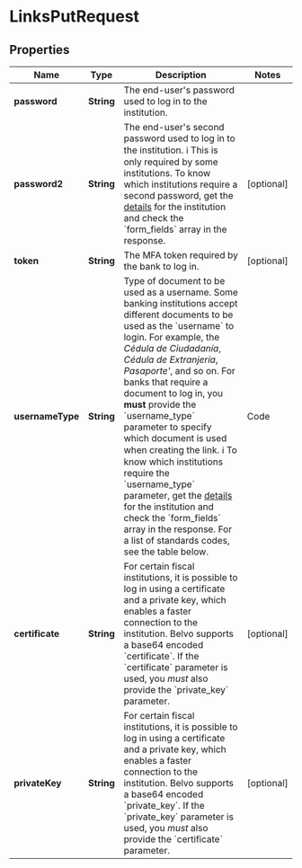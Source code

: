 

# LinksPutRequest


## Properties

| Name | Type | Description | Notes |
|------------ | ------------- | ------------- | -------------|
|**password** | **String** | The end-user&#39;s password used to log in to the institution. |  |
|**password2** | **String** | The end-user&#39;s second password used to log in to the institution.  ℹ️ This is only required by some institutions. To know which institutions require a second password, get the [details](https://developers.belvo.com/reference/detailinstitution) for the institution and check the &#x60;form_fields&#x60; array in the response.  |  [optional] |
|**token** | **String** | The MFA token required by the bank to log in.  |  [optional] |
|**usernameType** | **String** | Type of document to be used as a username.    Some banking institutions accept different documents to be used as the &#x60;username&#x60; to login. For example, the *Cédula de Ciudadanía*, *Cédula de Extranjería*, *Pasaporte&#39;*, and so on.    For banks that require a document to log in, you **must** provide the &#x60;username_type&#x60; parameter to specify which document is used when creating the link.    ℹ️ To know which institutions require the &#x60;username_type&#x60; parameter, get the [details](https://developers.belvo.com/reference/detailinstitution) for the institution and check the &#x60;form_fields&#x60; array in the response.    For a list of standards codes, see the table below.  | Code | Description | |-----------|-------| | &#x60;001&#x60; | Cédula de Ciudadanía | | &#x60;002&#x60; | Cédula de Extranjería | | &#x60;003&#x60; | Pasaporte | | &#x60;004&#x60; | Tarjeta de Identidad | | &#x60;005&#x60; | Registro Civil | | &#x60;006&#x60; | Número Identificación Personal | | &#x60;020&#x60; | NIT | | &#x60;021&#x60; | NIT Persona Natural | | &#x60;022&#x60; | NIT Persona Extranjera | | &#x60;023&#x60; | NIT Persona Jurídica | | &#x60;024&#x60; | NIT Menores | | &#x60;025&#x60; | NIT Desasociado | | &#x60;030&#x60; | Trj. Seguro Social Extranjero | | &#x60;031&#x60; | Sociedad Extranjera sin NIT en Colombia | | &#x60;032&#x60; | Fideicomiso | | &#x60;033&#x60; | RIF Venezuela | | &#x60;034&#x60; | CIF | | &#x60;035&#x60; | Número de Identidad | | &#x60;036&#x60; | RTN | | &#x60;037&#x60; | Cédula de Identidad | | &#x60;038&#x60; | DIMEX | | &#x60;039&#x60; | CED | | &#x60;040&#x60; | PAS | | &#x60;041&#x60; | Documento Único de Identidad | | &#x60;042&#x60; | NIT Salvadoreño | | &#x60;100&#x60; | Agência e conta | | &#x60;101&#x60; | Código do operador | | &#x60;102&#x60; | Cartão de crédito | | &#x60;103&#x60; | CPF |  |  [optional] |
|**certificate** | **String** | For certain fiscal institutions, it is possible to log in using a certificate and a private key, which enables a faster connection to the institution.  Belvo supports a base64 encoded &#x60;certificate&#x60;. If the &#x60;certificate&#x60; parameter is used, you *must* also provide the &#x60;private_key&#x60; parameter.  |  [optional] |
|**privateKey** | **String** | For certain fiscal institutions, it is possible to log in using a certificate and a private key, which enables a faster connection to the institution.  Belvo supports a base64 encoded &#x60;private_key&#x60;. If the &#x60;private_key&#x60; parameter is used, you *must* also provide the &#x60;certificate&#x60; parameter.  |  [optional] |



